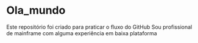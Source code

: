 # Ola_mundo
Este repositório foi criado para praticar o fluxo do GitHub
Sou profissional de mainframe com alguma experiência em baixa plataforma
